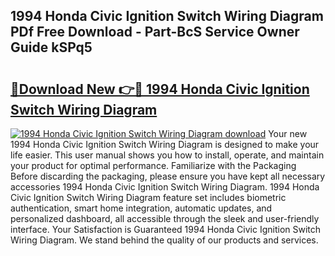 ## 1994 Honda Civic Ignition Switch Wiring Diagram PDf Free Download - Part-BcS Service Owner Guide kSPq5

# <h2><a href="http://dfkb56.blite.top/?on=1994+Honda+Civic+Ignition+Switch+Wiring+Diagram">🔗Download New 👉🔴 1994 Honda Civic Ignition Switch Wiring Diagram</a></h2>

[![1994 Honda Civic Ignition Switch Wiring Diagram download](https://i.imgur.com/lujVjoI.png)](http://dfkb56.blite.top/?on=1994+Honda+Civic+Ignition+Switch+Wiring+Diagram)
Your new 1994 Honda Civic Ignition Switch Wiring Diagram is designed to make your life easier. This user manual shows you how to install, operate, and maintain your product for optimal performance. Familiarize with the Packaging Before discarding the packaging, please ensure you have kept all necessary accessories 1994 Honda Civic Ignition Switch Wiring Diagram. 1994 Honda Civic Ignition Switch Wiring Diagram feature set includes biometric authentication, smart home integration, automatic updates, and personalized dashboard, all accessible through the sleek and user-friendly interface. Your Satisfaction is Guaranteed 1994 Honda Civic Ignition Switch Wiring Diagram. We stand behind the quality of our products and services.
